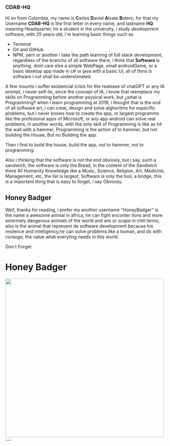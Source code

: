 ### CDAB-HQ

Hi im from Colombia, my name is **C**arlos **D**aniel **A**lzate **B**otero, for that my Username **CDAB-HQ**  is the first letter in every name, and lastname
**HQ** meaning Headquarter, Im a student in the university, i study development software, with 25 years old, i´m learning basic things such as 
- Terminal
- Git and GitHub
- NPM, yarn or another
i take the path learning of full stack development, regardless of the branchs of all software there, i think that **Software** is anything, dont care else a simple WebPage, small androidGame, or a basic desktop app made in c# or java with a basic UI, all of thins is software i not shall be understimated.

A few mounts i suffer existencial crisis for the realease of chatGPT or any IA prompt, i never self-lie, since the concept of IA, i know that reemplace my skills on Programming before another psysical work, but ¿what is Programming? when i learn programming at 2019, i thought that is the end of all software art, i can creat, design and solve alghoritms for especific problems, but i never knows how to create the app, or largest programms like the profesional apps of Microsoft, or any app android can solve real problems, in another words, with the only skill of Programming is like as hit the wall with a hammer, Programming is the action of to hammer, but not building the House, But no Building the app.

Then i find to build the house, build the app, not to hammer, not to programming.

Also i thinking that the software is not the end obviosly, but i say, such a sandwich, the software is only the Bread, in the content of the Sandwich there All Humanity Knowledge like a Music, Science, Religion, Art, Medicine, Management, etc, the list is largest, Software is only the tool, a bridge, this is a important thing that is easy to forget, i say Obviosly.

## Honey Badger

Well, thanks for reading, i prefer my another username "HoneyBadger" is the name a awesome animal in africa, he can fight enconter lions and more extermely dangerous animals of the world and win or scape in chill terms, also is the animal that represent de software development because his resilence and intelligency,he can solve problems like a human, and do with corauge, the value what everyting needs in this world.

Don´t Forget
# Honey Badger
<img src="https://i.postimg.cc/52xXTnJR/3be98300-3e51-4754-b6d5-8aeff7c33042.jpg" width="500" height="500">
---
<!--
**CDAB-HQ/CDAB-HQ** is a ✨ _special_ ✨ repository because its `README.md` (this file) appears on your GitHub profile.

Here are some ideas to get you started:

- 🔭 I’m currently working on ...
- 🌱 I’m currently learning ...
- 👯 I’m looking to collaborate on ...
- 🤔 I’m looking for help with ...
- 💬 Ask me about ...
- 📫 How to reach me: ...
- 😄 Pronouns: ...
- ⚡ Fun fact: ...
-->
